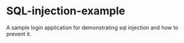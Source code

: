 # SQL-injection-example

A sample login application for demonstrating sql injection and how to prevent it.

